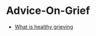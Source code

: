 # Advice-On-Grief
- [What is healthy grieving](https://jyotirgamya.org/opinion/navigate-grief-healthy-manner/)
